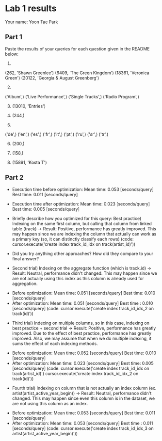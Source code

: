 # Lab 1 results

Your name: Yoon Tae Park 

## Part 1
Paste the results of your queries for each question given in the README below:

1.
(262, 'Shawn Greenlee')
(6409, 'The Green Kingdom')
(18361, 'Veronica Green')
(20122, 'Georgia & August Greenberg')

2. 
('Album',)
('Live Performance',)
('Single Tracks',)
('Radio Program',)

3. (13010, 'Entries')

4. (244,)

5. 
('de',)
('en',)
('es',)
('fr',)
('it',)
('pt',)
('ru',)
('sr',)
('tr',)

6. (200,)

7. (158,)

8. (15891, 'Kosta T')

## Part 2

- Execution time before optimization:
Mean time: 0.053 [seconds/query]
Best time: 0.011 [seconds/query]

- Execution time after optimization:
Mean time: 0.023 [seconds/query]
Best time: 0.005 [seconds/query]

- Briefly describe how you optimized for this query:
Best practice) Indexing on the same first column, but calling that column from linked table (track)
-> Result: Positive, performance has greatly improved. This may happen since we are indexing the column that actually can work as a primary key (so, it can distinctly classify each rows)
(code: cursor.execute('create index track_id_idx on track(artist_id)')) 

- Did you try anything other approaches?  How did they compare to your final answer?
 * Second trial) Indexing on the aggregate function (which is track.id)
-> Result: Neutral, performance didn't changed. This may happen since we are not actually using this index as this column is already used for aggregation.

- Before optimization:
Mean time: 0.051 [seconds/query]
Best time: 0.010 [seconds/query]
 - After optimization:
Mean time: 0.051 [seconds/query]
Best time   : 0.010 [seconds/query]
(code: cursor.execute('create index track_id_idx_2 on track(id)’))

 * Third trial) Indexing on multiple columns, so in this case, indexing on best practice + second trial
-> Result: Positive, performance has greatly improved. Due to the effect of best practice, performance has greatly improved. Also, we may assume that when we do multiple indexing, it sums the effect of each indexing methods.  

- Before optimization:
Mean time: 0.052 [seconds/query]
Best time: 0.010 [seconds/query]
- After optimization:
Mean time: 0.023 [seconds/query]
Best time: 0.005 [seconds/query]
(code: cursor.execute('create index track_id_idx on track(artist_id)')
       cursor.execute('create index track_id_idx_2 on track(id)'))

* Fourth trial) Indexing on column that is not actually an index column (ex. artist(artist_active_year_begin))
-> Result: Neutral, performance didn't changed. This may happen since even this column is in the dataset, we are not using this column as an index. 
- Before optimization:
Mean time: 0.053 [seconds/query]
Best time: 0.011 [seconds/query]
- After optimization:
Mean time: 0.053 [seconds/query]
Best time   : 0.011 [seconds/query]
(code: cursor.execute('create index track_id_idx_3 on artist(artist_active_year_begin)'))


